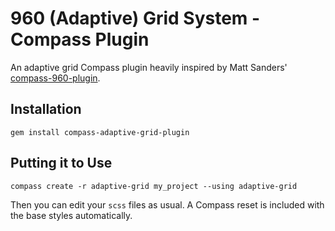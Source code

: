 # 960 (Adaptive) Grid System - Compass Plugin

An adaptive grid Compass plugin heavily inspired by Matt Sanders' [compass-960-plugin](http://raw.github.com/nextmat/compass-960-plugin).

## Installation

    gem install compass-adaptive-grid-plugin

## Putting it to Use

    compass create -r adaptive-grid my_project --using adaptive-grid

Then you can edit your `scss` files as usual. A Compass reset is included with the base styles automatically.
